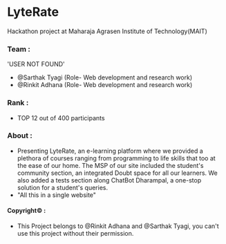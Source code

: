 # LyteRate 
Hackathon project at Maharaja Agrasen Institute of Technology(MAIT)
### Team :
'USER NOT FOUND'
- @Sarthak Tyagi (Role- Web development and research work)
- @Rinkit Adhana (Role- Web development and research work)
### Rank :
- TOP 12 out of 400 participants
### About :
- Presenting LyteRate, an e-learning platform where we provided a plethora of courses ranging from programming to life skills that too at the ease of our home. 
The MSP of our site included the student's community section, an integrated Doubt space for all our learners. We also added a tests section along ChatBot Dharampal, a one-stop solution for a student's queries. 
- "All this in a single website"
#### Copyright©️ :
- This Project belongs to @Rinkit Adhana and @Sarthak Tyagi, you can't use this project without their permission.
